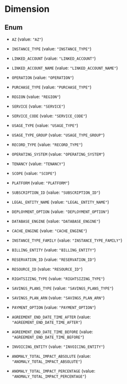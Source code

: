 

# Dimension

## Enum


* `AZ` (value: `"AZ"`)

* `INSTANCE_TYPE` (value: `"INSTANCE_TYPE"`)

* `LINKED_ACCOUNT` (value: `"LINKED_ACCOUNT"`)

* `LINKED_ACCOUNT_NAME` (value: `"LINKED_ACCOUNT_NAME"`)

* `OPERATION` (value: `"OPERATION"`)

* `PURCHASE_TYPE` (value: `"PURCHASE_TYPE"`)

* `REGION` (value: `"REGION"`)

* `SERVICE` (value: `"SERVICE"`)

* `SERVICE_CODE` (value: `"SERVICE_CODE"`)

* `USAGE_TYPE` (value: `"USAGE_TYPE"`)

* `USAGE_TYPE_GROUP` (value: `"USAGE_TYPE_GROUP"`)

* `RECORD_TYPE` (value: `"RECORD_TYPE"`)

* `OPERATING_SYSTEM` (value: `"OPERATING_SYSTEM"`)

* `TENANCY` (value: `"TENANCY"`)

* `SCOPE` (value: `"SCOPE"`)

* `PLATFORM` (value: `"PLATFORM"`)

* `SUBSCRIPTION_ID` (value: `"SUBSCRIPTION_ID"`)

* `LEGAL_ENTITY_NAME` (value: `"LEGAL_ENTITY_NAME"`)

* `DEPLOYMENT_OPTION` (value: `"DEPLOYMENT_OPTION"`)

* `DATABASE_ENGINE` (value: `"DATABASE_ENGINE"`)

* `CACHE_ENGINE` (value: `"CACHE_ENGINE"`)

* `INSTANCE_TYPE_FAMILY` (value: `"INSTANCE_TYPE_FAMILY"`)

* `BILLING_ENTITY` (value: `"BILLING_ENTITY"`)

* `RESERVATION_ID` (value: `"RESERVATION_ID"`)

* `RESOURCE_ID` (value: `"RESOURCE_ID"`)

* `RIGHTSIZING_TYPE` (value: `"RIGHTSIZING_TYPE"`)

* `SAVINGS_PLANS_TYPE` (value: `"SAVINGS_PLANS_TYPE"`)

* `SAVINGS_PLAN_ARN` (value: `"SAVINGS_PLAN_ARN"`)

* `PAYMENT_OPTION` (value: `"PAYMENT_OPTION"`)

* `AGREEMENT_END_DATE_TIME_AFTER` (value: `"AGREEMENT_END_DATE_TIME_AFTER"`)

* `AGREEMENT_END_DATE_TIME_BEFORE` (value: `"AGREEMENT_END_DATE_TIME_BEFORE"`)

* `INVOICING_ENTITY` (value: `"INVOICING_ENTITY"`)

* `ANOMALY_TOTAL_IMPACT_ABSOLUTE` (value: `"ANOMALY_TOTAL_IMPACT_ABSOLUTE"`)

* `ANOMALY_TOTAL_IMPACT_PERCENTAGE` (value: `"ANOMALY_TOTAL_IMPACT_PERCENTAGE"`)



